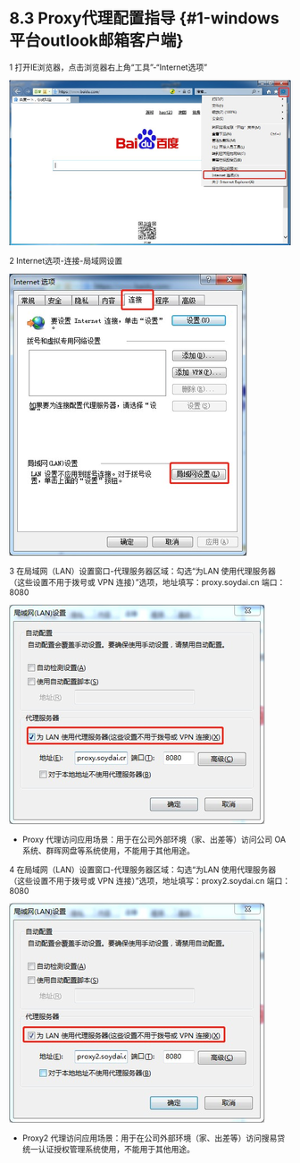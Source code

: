 # 8.3 Proxy代理配置指导 {#1-windows平台outlook邮箱客户端}

1 打开IE浏览器，点击浏览器右上角“工具”-“Internet选项”

![](/assets/1.jpg)

2 Internet选项-连接-局域网设置

![](/assets/2.jpg)

3 在局域网（LAN）设置窗口-代理服务器区域：勾选“为LAN 使用代理服务器（这些设置不用于拨号或 VPN 连接）”选项，地址填写：proxy.soydai.cn 端口：8080

![](/assets/3.jpg)



* Proxy 代理访问应用场景：用于在公司外部环境（家、出差等）访问公司 OA 系统、群晖网盘等系统使用，不能用于其他用途。



4 在局域网（LAN）设置窗口-代理服务器区域：勾选“为LAN 使用代理服务器（这些设置不用于拨号或 VPN 连接）”选项，地址填写：proxy2.soydai.cn 端口：8080

![](/assets/4.jpg)



* Proxy2 代理访问应用场景：用于在公司外部环境（家、出差等）访问搜易贷统一认证授权管理系统使用，不能用于其他用途。



